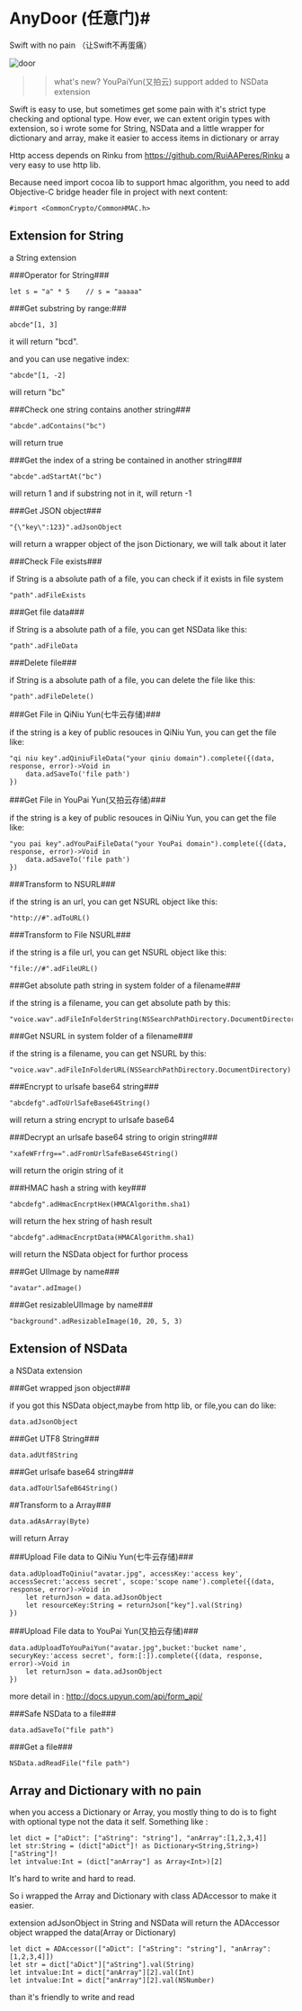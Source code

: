 # AnyDoor (任意门)#
Swift with no pain （让Swift不再蛋痛）

![door](http://homepage.ntu.edu.tw/~b01302158/images/01.jpg)

>> what's new?  YouPaiYun(又拍云) support added to NSData extension

Swift is easy to use, but sometimes get some pain with it's strict type checking and optional type. How ever, we can extent origin types with extension, so i wrote some for String, NSData and a little wrapper for dictionary and array, make it easier to access items in dictionary or array

Http access depends on Rinku from <https://github.com/RuiAAPeres/Rinku> a very easy to use http lib.

Because need import cocoa lib to support hmac algorithm, you need to add Objective-C bridge header file in project with next content:

    #import <CommonCrypto/CommonHMAC.h>

Extension for String
-----------------------
a String extension

###Operator for String###

    let s = "a" * 5    // s = "aaaaa"

###Get substring by range:###

    abcde"[1, 3]

it will return "bcd".

and you can use negative index:

    "abcde"[1, -2]
    
will return "bc"


###Check one string contains another string###

    "abcde".adContains("bc")
    
will return true

###Get the index of a string be contained in another string###

    "abcde".adStartAt("bc")
    
will return 1 and if substring not in it, will return -1

###Get JSON object###

    "{\"key\":123}".adJsonObject

will return a wrapper object of the json Dictionary, we will talk about it later

###Check File exists###

if String is a absolute path of a file, you can check if it exists in file system

    "path".adFileExists

###Get file data###

if String is a absolute path of a file, you can get NSData like this:

    "path".adFileData

###Delete file###

if String is a absolute path of a file, you can delete the file like this:

    "path".adFileDelete()

###Get File in QiNiu Yun(七牛云存储)###

if the string is a key of public resouces in QiNiu Yun, you can get the file like:

    "qi niu key".adQiniuFileData("your qiniu domain").complete({(data, response, error)->Void in
        data.adSaveTo('file path')
    })

###Get File in YouPai Yun(又拍云存储)###

if the string is a key of public resouces in QiNiu Yun, you can get the file like:

    "you pai key".adYouPaiFileData("your YouPai domain").complete({(data, response, error)->Void in
        data.adSaveTo('file path')
    })
  
    
###Transform to NSURL###

if the string is an url, you can get NSURL object like this:

    "http://#".adToURL()
    
###Transform to File NSURL###

if the string is a file url, you can get NSURL object like this:

    "file://#".adFileURL()
    
###Get absolute path string in system folder of a filename###

if the string is a filename, you can get absolute path by this:

    "voice.wav".adFileInFolderString(NSSearchPathDirectory.DocumentDirectory)
    
###Get NSURL in system folder of a filename###

if the string is a filename, you can get NSURL by this:

    "voice.wav".adFileInFolderURL(NSSearchPathDirectory.DocumentDirectory)
    
###Encrypt to urlsafe base64 string###

    "abcdefg".adToUrlSafeBase64String()
    
will return a string encrypt to urlsafe base64

###Decrypt an urlsafe base64 string to origin string###

    "xafeWFrfrg==".adFromUrlSafeBase64String()
    
will return the origin string of it

###HMAC hash a string with key###

    "abcdefg".adHmacEncrptHex(HMACAlgorithm.sha1)
    
will return the hex string of hash result

    "abcdefg".adHmacEncrptData(HMACAlgorithm.sha1)
    
will return the NSData object for furthor process

###Get UIImage by name###

    "avatar".adImage()
    
###Get resizableUIImage by name###

    "background".adResizableImage(10, 20, 5, 3)

Extension of NSData
---------------------------
a NSData extension

###Get wrapped json object###

if you got this NSData object,maybe from http lib, or file,you can do like:

    data.adJsonObject

###Get UTF8 String###

    data.adUtf8String
    
###Get urlsafe base64 string###

    data.adToUrlSafeB64String()
    
##Transform to a Array###

    data.adAsArray(Byte)
    
will return Array<Byte>

###Upload File data to QiNiu Yun(七牛云存储)###

    data.adUploadToQiniu("avatar.jpg", accessKey:'access key', accessSecret:'access secret', scope:'scope name').complete({(data, response, error)->Void in
        let returnJson = data.adJsonObject
        let resourceKey:String = returnJson["key"].val(String)
    })

###Upload File data to YouPai Yun(又拍云存储)###

    data.adUploadToYouPaiYun("avatar.jpg",bucket:'bucket name', securyKey:'access secret', form:[:]).complete({(data, response, error)->Void in
        let returnJson = data.adJsonObject
    })

more detail in : <http://docs.upyun.com/api/form_api/>


###Safe NSData to a file###

    data.adSaveTo("file path")

###Get a file###

    NSData.adReadFile("file path")
    
Array and Dictionary with no pain
-----------------------

when you access a Dictionary or Array, you mostly thing to do is to fight with optional type not the data it self. Something like :

    let dict = ["aDict": ["aString": "string"], "anArray":[1,2,3,4]]
    let str:String = (dict["aDict"]! as Dictionary<String,String>)["aString"]!
    let intvalue:Int = (dict["anArray"] as Array<Int>)[2]
    
It's hard to write and hard to read.

So i wrapped the Array and Dictionary with class ADAccessor to make it easier.

extension adJsonObject in String and NSData will return the ADAccessor object wrapped the data(Array or Dictionary)

    let dict = ADAccessor(["aDict": ["aString": "string"], "anArray":[1,2,3,4]])
    let str = dict["aDict"]["aString"].val(String)
    let intvalue:Int = dict["anArray"][2].val(Int)
    let intvalue:Int = dict["anArray"][2].val(NSNumber)

than it's friendly to write and read
